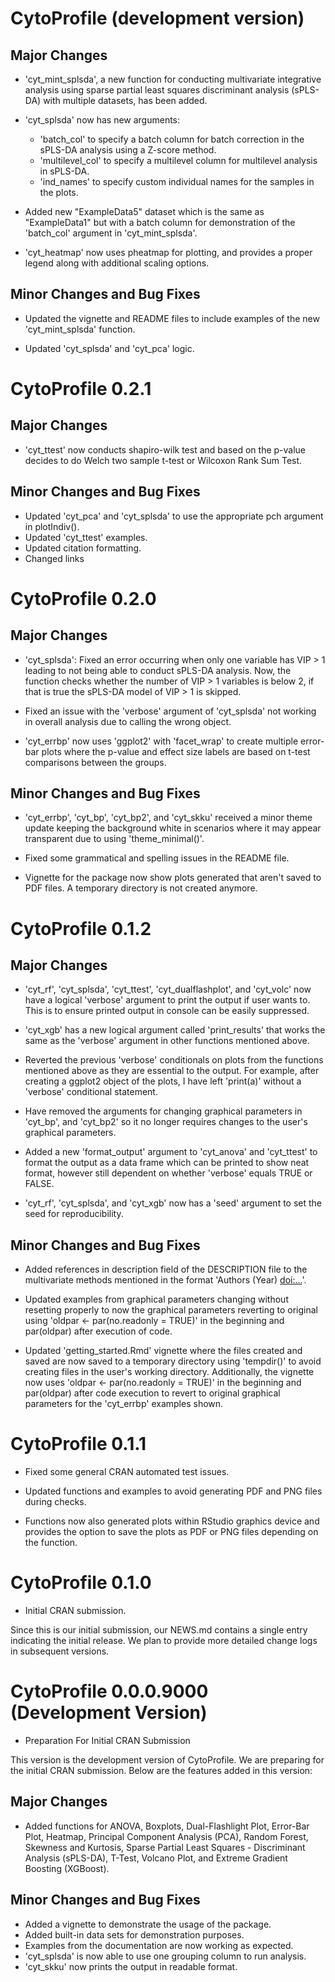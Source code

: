 # CytoProfile (development version)

## Major Changes

* 'cyt_mint_splsda', a new function for conducting multivariate integrative analysis using sparse partial least squares discriminant analysis (sPLS-DA) with multiple datasets, has been added.

* 'cyt_splsda' now has new arguments:
    * 'batch_col' to specify a batch column for batch correction in the sPLS-DA analysis using a Z-score method.
    * 'multilevel_col' to specify a multilevel column for multilevel analysis in sPLS-DA.
    * 'ind_names' to specify custom individual names for the samples in the plots.

* Added new "ExampleData5" dataset which is the same as "ExampleData1" but with a batch column for demonstration of the 'batch_col' argument in 'cyt_mint_splsda'.

* 'cyt_heatmap' now uses pheatmap for plotting, and provides a proper legend along with additional scaling options.

## Minor Changes and Bug Fixes

* Updated the vignette and README files to include examples of the new 'cyt_mint_splsda' function.

* Updated 'cyt_splsda' and 'cyt_pca' logic. 

# CytoProfile 0.2.1

## Major Changes

* 'cyt_ttest' now conducts shapiro-wilk test and based on the p-value decides to do Welch two sample t-test or Wilcoxon Rank Sum Test. 

## Minor Changes and Bug Fixes

* Updated 'cyt_pca' and 'cyt_splsda' to use the appropriate pch argument in plotIndiv().
* Updated 'cyt_ttest' examples.  
* Updated citation formatting.
* Changed links

# CytoProfile 0.2.0

## Major Changes

* 'cyt_splsda': Fixed an error occurring when only one variable has VIP > 1 leading to not being able to conduct sPLS-DA analysis. Now, the function checks whether the number of VIP > 1 variables is below 2, if that is true the sPLS-DA model of VIP > 1 is skipped. 

* Fixed an issue with the 'verbose' argument of 'cyt_splsda' not working in overall analysis due to calling the wrong object.

* 'cyt_errbp' now uses 'ggplot2' with 'facet_wrap' to create multiple error-bar plots where the p-value and effect size labels are based on t-test comparisons between the groups. 

## Minor Changes and Bug Fixes

* 'cyt_errbp', 'cyt_bp', 'cyt_bp2', and 'cyt_skku' received a minor theme update keeping the background white in scenarios where it may appear transparent due to using 'theme_minimal()'. 

* Fixed some grammatical and spelling issues in the README file. 

* Vignette for the package now show plots generated that aren't saved to PDF files. A temporary directory is not created anymore.


# CytoProfile 0.1.2

## Major Changes

* 'cyt_rf', 'cyt_splsda', 'cyt_ttest', 'cyt_dualflashplot', and 'cyt_volc' now have a logical 'verbose' argument to print the output if user wants to. This is to ensure printed output in console can be easily suppressed.

* 'cyt_xgb' has a new logical argument called 'print_results' that works the same as the 'verbose' argument in other functions mentioned above. 

* Reverted the previous 'verbose' conditionals on plots from the functions mentioned above as they are essential to the output. For example, after creating a ggplot2 object of the plots, I have left 'print(a)' without a 'verbose' conditional statement. 

* Have removed the arguments for changing graphical parameters in 'cyt_bp', and 'cyt_bp2' so it no longer requires changes to the user's graphical parameters.

* Added a new 'format_output' argument to 'cyt_anova' and 'cyt_ttest' to format the output as a data frame which can be printed to show neat format, however still dependent on whether 'verbose' equals TRUE or FALSE. 

* 'cyt_rf', 'cyt_splsda', and 'cyt_xgb' now has a 'seed' argument to set the seed for reproducibility. 

## Minor Changes and Bug Fixes

* Added references in description field of the DESCRIPTION file to the multivariate methods mentioned in the format 'Authors (Year) <doi:...>'.

* Updated examples from graphical parameters changing without resetting properly to now the graphical parameters reverting to original using 'oldpar <- par(no.readonly = TRUE)' in the beginning and par(oldpar) after execution of code.

* Updated 'getting_started.Rmd' vignette where the files created and saved are now saved to a temporary directory using 'tempdir()' to avoid creating files in the user's working directory. Additionally, 
the vignette now uses 'oldpar <- par(no.readonly = TRUE)' in the beginning and par(oldpar) after code execution to revert to original graphical parameters for the 'cyt_errbp' examples shown.


# CytoProfile 0.1.1

* Fixed some general CRAN automated test issues. 

* Updated functions and examples to avoid generating PDF and PNG files during 
checks.

* Functions now also generated plots within RStudio graphics device and provides 
the option to save the plots as PDF or PNG files depending on the function.

# CytoProfile 0.1.0 

* Initial CRAN submission.

Since this is our initial submission, our NEWS.md contains a single entry 
indicating the initial release. We plan to provide more detailed change 
logs in subsequent versions.

# CytoProfile 0.0.0.9000 (Development Version) 

* Preparation For Initial CRAN Submission

This version is the development version of CytoProfile. We are preparing
for the initial CRAN submission. Below are the features added in this version:

## Major Changes

- Added functions for ANOVA, Boxplots, Dual-Flashlight Plot, Error-Bar Plot,
Heatmap, Principal Component Analysis (PCA), Random Forest, Skewness and Kurtosis, 
Sparse Partial Least Squares - Discriminant Analysis (sPLS-DA), T-Test, 
Volcano Plot, and Extreme Gradient Boosting (XGBoost).

## Minor Changes and Bug Fixes

- Added a vignette to demonstrate the usage of the package.
- Added built-in data sets for demonstration purposes.
- Examples from the documentation are now working as expected.
- 'cyt_splsda' is now able to use one grouping column to run analysis. 
- 'cyt_skku' now prints the output in readable format.
